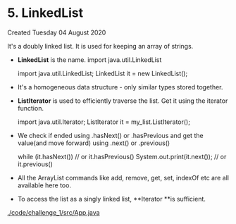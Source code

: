 # 5. LinkedList
Created Tuesday 04 August 2020

It's a doubly linked list. It is used for keeping an array of strings.

* **LinkedList** is the name. import java.util.LinkedList

	import java.util.LinkedList;
	LinkedList<String> it = new LinkedList<String>();


* It's a homogeneous data structure - only similar types stored together.
* **ListIterator** is used to efficiently traverse the list. Get it using the iterator function.

	import java.util.Iterator;
	ListIterator<String> it = my_list.ListIterator();


* We check if ended using .hasNext() or .hasPrevious and get the value(and move forward) using .next() or .previous()

	while (it.hasNext()) // or it.hasPrevious()
		System.out.print(it.next()); // or it.previous()


* All the ArrayList commands like add, remove, get, set, indexOf etc are all available here too.
* To access the list as a singly linked list, **Iterator **is sufficient.

[./code/challenge_1/src/App.java](./5._LinkedList/code/challenge_1/src/App.java)

